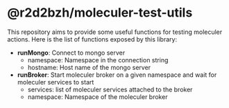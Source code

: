 # @r2d2bzh/moleculer-test-utils

This repository aims to provide some useful functions for testing moleculer actions.
Here is the list of functions exposed by this library:

* **runMongo**: Connect to mongo server
  * namespace: Namespace in the connection string
  * hostname: Host name of the mongo server
* **runBroker**: Start moleculer broker on a given namespace and wait for moleculer services to start
  * services: list of moleculer services attached to the broker
  * namespace: Namespace of the moleculer broker
